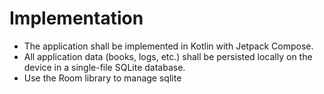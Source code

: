 # **Implementation**

* The application shall be implemented in Kotlin with Jetpack Compose.
* All application data (books, logs, etc.) shall be persisted locally on the device in a single-file SQLite database.
* Use the Room library to manage sqlite
